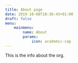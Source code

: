 ```yaml
---
title: About page
date: 2019-10-08T10:36:43+01:00
draft: false
menu:
    mainmenu:
        name: About
        params:
            icon: academic-cap
---
```

 
 This is the info about the org.